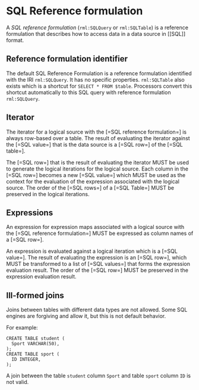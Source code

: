 # SQL Reference formulation

A <dfn>SQL reference formulation</dfn> (`rml:SQLQuery` or `rml:SQLTable`) is a <a data-cite="RML-Core#dfn-reference-formulation">reference formulation</a> that describes how to access data in a <a data-cite="RML-Core#dfn-data-source">data source</a> in [[SQL]] format.

## Reference formulation identifier

The default SQL Reference Formulation is a <a data-cite="RML-Core#dfn-reference-formulation">reference formulation</a> identified with the IRI `rml:SQLQuery`. It has no specific properties.
`rml:SQLTable` also exists which is a shortcut for `SELECT * FROM $table`. Processors convert this shortcut automatically to this SQL query with reference formulation `rml:SQLQuery`.

## Iterator

The <a data-cite="RML-Core#dfn-iterator">iterator</a> for a <a data-cite="RML-Core#dfn-logical-source">logical source</a> with the [=SQL reference formulation=] is always row-based over a table.
The result of evaluating the <a data-cite="RML-Core#dfn-iterator">iterator</a> against the [=SQL value=] that is the <a data-cite="RML-Core#dfn-data-source">data source</a> is a [=SQL row=] of the [=SQL table=].

The [=SQL row=] that is the result of evaluating the <a data-cite="RML-Core#dfn-iterator">iterator</a> MUST be used to generate the <a data-cite="RML-Core#dfn-logical-iteration">logical iterations</a> for the <a data-cite="RML-Core#dfn-logical-source">logical source</a>. Each column in the [=SQL row=] becomes a new [=SQL value=] which MUST be used as the context for the evaluation of the <a data-cite="RML-Core#dfn-expression">expression</a> associated with the <a data-cite="RML-Core#dfn-logical-source">logical source</a>. The order of the [=SQL rows=] of a [=SQL Table=] MUST be preserved in the logical iterations.

## Expressions

An <a data-cite="RML-Core#dfn-expression">expression</a> for <a data-cite="RML-Core#dfn-expression-map">expression maps</a> associated with a <a data-cite="RML-Core#dfn-logical-source">logical source</a> with the [=SQL reference formulation=] MUST be expressed as column names of a [=SQL row=].

An <a data-cite="RML-Core#dfn-expression">expression</a> is evaluated against a <a data-cite="RML-Core#dfn-logical-iteration">logical iteration</a> which is a [=SQL value=].
The result of evaluating the <a data-cite="RML-Core#dfn-expression">expression</a> is an [=SQL row=], which MUST be transformed to a list of [=SQL values=] that forms the <a data-cite="RML-Core#dfn-expression-evaluation-result">expression evaluation result</a>. The order of the [=SQL row=] MUST be preserved in the <a data-cite="RML-Core#dfn-expression-evaluation-result">expression evaluation result</a>.

## Ill-formed joins

Joins between tables with different data types are not allowed. Some SQL engines are forgiving and allow it, but this is not default behavior.

For example:

```
CREATE TABLE student (
  Sport VARCHAR(50),
);
CREATE TABLE sport (
  ID INTEGER,
);
```

A join between the table `student` column `Sport` and table `sport` column `ID` is not valid.
